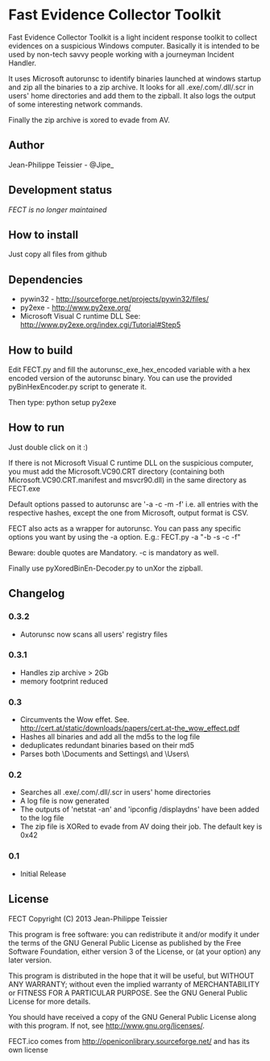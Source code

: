 # Fast Evidence Collector Toolkit

Fast Evidence Collector Toolkit is a light incident response toolkit to collect evidences on a suspicious Windows computer.
Basically it is intended to be used by non-tech savvy people working with a journeyman Incident Handler.

It uses Microsoft autorunsc to identify binaries launched at windows startup and zip all the binaries to a zip archive.
It looks for all .exe/.com/.dll/.scr in users' home directories and add them to the zipball.
It also logs the output of some interesting network commands.

Finally the zip archive is xored to evade from AV.

## Author

Jean-Philippe Teissier - @Jipe_ 

## Development status

*FECT is no longer maintained*

## How to install

Just copy all files from github

## Dependencies

* pywin32 - http://sourceforge.net/projects/pywin32/files/
* py2exe - http://www.py2exe.org/
* Microsoft Visual C runtime DLL See: http://www.py2exe.org/index.cgi/Tutorial#Step5

## How to build

Edit FECT.py and fill the autorunsc_exe_hex_encoded variable with a hex encoded version of the autorunsc binary.
You can use the provided pyBinHexEncoder.py script to generate it.

Then type:
python setup py2exe

## How to run

Just double click on it :) 

If there is not Microsoft Visual C runtime DLL on the suspicious computer, you must add the Microsoft.VC90.CRT directory (containing both Microsoft.VC90.CRT.manifest and msvcr90.dll) in the same directory as FECT.exe

Default options passed to autorunsc are '-a -c -m -f' i.e. all entries with the respective hashes, except the one from Microsoft, output format is CSV.

FECT also acts as a wrapper for autorunsc. You can pass any specific options you want by using the -a option.
E.g.: FECT.py -a \"-b -s -c -f\"

Beware: double quotes are Mandatory. -c is mandatory as well.

Finally use pyXoredBinEn-Decoder.py to unXor the zipball.

## Changelog
### 0.3.2
 * Autorunsc now scans all users' registry files

### 0.3.1
 * Handles zip archive > 2Gb 
 * memory footprint reduced

### 0.3
 * Circumvents the Wow effet. See. http://cert.at/static/downloads/papers/cert.at-the_wow_effect.pdf
 * Hashes all binaries and add all the md5s to the log file
 * deduplicates redundant binaries based on their md5
 * Parses both \Documents and Settings\ and \Users\

### 0.2
 * Searches all .exe/.com/.dll/.scr in users' home directories
 * A log file is now generated
 * The outputs of 'netstat -an' and 'ipconfig /displaydns' have been added to the log file
 * The zip file is XORed to evade from AV doing their job. The default key is 0x42

### 0.1
 * Initial Release

## License

FECT
Copyright (C) 2013 Jean-Philippe Teissier

This program is free software: you can redistribute it and/or modify
it under the terms of the GNU General Public License as published by
the Free Software Foundation, either version 3 of the License, or
(at your option) any later version.

This program is distributed in the hope that it will be useful,
but WITHOUT ANY WARRANTY; without even the implied warranty of
MERCHANTABILITY or FITNESS FOR A PARTICULAR PURPOSE.  See the
GNU General Public License for more details.

You should have received a copy of the GNU General Public License
along with this program.  If not, see <http://www.gnu.org/licenses/>.

FECT.ico comes from http://openiconlibrary.sourceforge.net/ and has its own license
